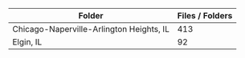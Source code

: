| Folder                                   |   Files / Folders |
|------------------------------------------|-------------------|
| Chicago-Naperville-Arlington Heights, IL |               413 |
| Elgin, IL                                |                92 |
